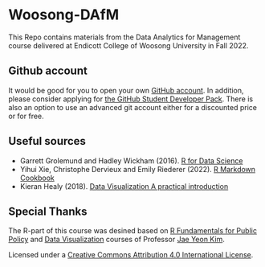 # Woosong-DAfM

This Repo contains materials from the Data Analytics for Management course delivered at Endicott College of Woosong University in Fall 2022.

## Github account
It would be good for you to open your own [GitHub account](https://github.com/). In addition, please consider applying for [the GitHub Student Developer Pack](https://education.github.com/pack). There is also an option to use an advanced git account either for a discounted price or for free.


## Useful sources

- Garrett Grolemund and Hadley Wickham (2016). [R for Data Science](https://r4ds.had.co.nz/)
- Yihui Xie, Christophe Dervieux and Emily Riederer (2022). [R Markdown Cookbook](https://bookdown.org/yihui/rmarkdown-cookbook/)
- Kieran Healy (2018). [Data Visualization A practical introduction](https://socviz.co/)

## Special Thanks

The R-part of this course was desined based on [R Fundamentals for Public Policy](https://github.com/KDIS-DSPPM/r-fundamentals) and [Data Visualization](https://github.com/KDIS-DSPPM/data-visualization) courses of Professor [Jae Yeon Kim](https://jaeyk.github.io/).   



Licensed under a [Creative Commons Attribution 4.0 International License](https://creativecommons.org/licenses/by/4.0/).
